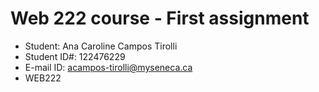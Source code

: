 # Web 222 course - First assignment

- Student: Ana Caroline Campos Tirolli
- Student ID#: 122476229
- E-mail ID: acampos-tirolli@myseneca.ca
- WEB222


